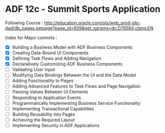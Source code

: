 # ADF 12c - Summit Sports Application

Following Course : http://education.oracle.com/pls/web_prod-plq-dad/db_pages.getpage?page_id=609&get_params=dc:D76564,clang:EN

Index for Major commits : 

- [x] Building a Business Model with ADF Business Components
- [x] Creating Data-Bound UI Components
- [x] Defining Task Flows and Adding Navigation
- [x] Declaratively Customizing ADF Business Components
- [ ] Validating User Input
- [ ] Modifying Data Bindings Between the UI and the Data Model
- [ ] Adding Functionality to Pages
- [ ] Adding Advanced Features to Task Flows and Page Navigation
- [ ] Passing Values Between UI Elements
- [ ] Responding to Application Events
- [ ] Programmatically Implementing Business Service Functionality
- [ ] Implementing Transactional Capabilities 
- [ ] Building Reusability into Pages
- [ ] Achieving the Required Layout
- [ ] Implementing Security in ADF Applications
